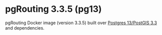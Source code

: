 # pgRouting 3.3.5 (pg13)

pgRouting Docker image (version 3.3.5) built over [Postgres 13/PostGIS 3.3](https://hub.docker.com/r/postgis/postgis) and dependencies.
